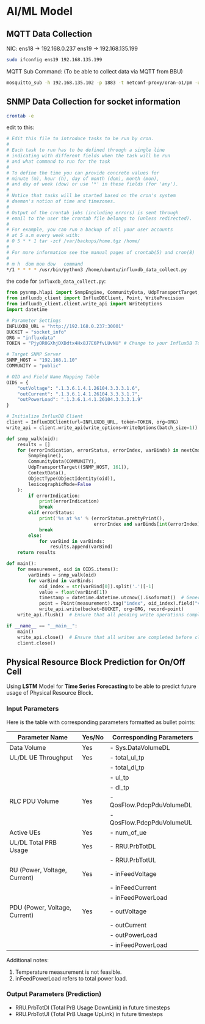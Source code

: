 # AI/ML Model

## MQTT Data Collection
NIC:
ens18 -> 192.168.0.237
ens19 -> 192.168.135.199
```bash
sudo ifconfig ens19 192.168.135.199
```
MQTT Sub Command: (To be able to collect data via MQTT from BBU)
```bash
mosquitto_sub -h 192.168.135.102 -p 1883 -t netconf-proxy/oran-o1/pm -u guest -P guest
```

## SNMP Data Collection for socket information
```bash
crontab -e
```
edit to this:
```bash
# Edit this file to introduce tasks to be run by cron.
#
# Each task to run has to be defined through a single line
# indicating with different fields when the task will be run
# and what command to run for the task
#
# To define the time you can provide concrete values for
# minute (m), hour (h), day of month (dom), month (mon),
# and day of week (dow) or use '*' in these fields (for 'any').
#
# Notice that tasks will be started based on the cron's system
# daemon's notion of time and timezones.
#
# Output of the crontab jobs (including errors) is sent through
# email to the user the crontab file belongs to (unless redirected).
#
# For example, you can run a backup of all your user accounts
# at 5 a.m every week with:
# 0 5 * * 1 tar -zcf /var/backups/home.tgz /home/
#
# For more information see the manual pages of crontab(5) and cron(8)
#
# m h  dom mon dow   command
*/1 * * * * /usr/bin/python3 /home/ubuntu/influxdb_data_collect.py
```
the code for `influxdb_data_collect.py`:
```python
from pysnmp.hlapi import SnmpEngine, CommunityData, UdpTransportTarget, ContextData, ObjectType, ObjectIdentity, nextCmd
from influxdb_client import InfluxDBClient, Point, WritePrecision
from influxdb_client.client.write_api import WriteOptions
import datetime

# Parameter Settings
INFLUXDB_URL = "http://192.168.0.237:30001"
BUCKET = "socket_info"
ORG = "influxdata"
TOKEN = "PjyOR0GXhjDXDdtx4Hx8J7E6PfvLUvNU" # Change to your InfluxDB Token

# Target SNMP Server
SNMP_HOST = "192.168.1.10"
COMMUNITY = "public"

# OID and Field Name Mapping Table
OIDS = {
    "outVoltage": ".1.3.6.1.4.1.26104.3.3.3.1.6",
    "outCurrent": ".1.3.6.1.4.1.26104.3.3.3.1.7",
    "outPowerLoad": ".1.3.6.1.4.1.26104.3.3.3.1.9"
}

# Initialize InfluxDB Client
client = InfluxDBClient(url=INFLUXDB_URL, token=TOKEN, org=ORG)
write_api = client.write_api(write_options=WriteOptions(batch_size=1))

def snmp_walk(oid):
    results = []
    for (errorIndication, errorStatus, errorIndex, varBinds) in nextCmd(
        SnmpEngine(),
        CommunityData(COMMUNITY),
        UdpTransportTarget((SNMP_HOST, 161)),
        ContextData(),
        ObjectType(ObjectIdentity(oid)),
        lexicographicMode=False
    ):
        if errorIndication:
            print(errorIndication)
            break
        elif errorStatus:
            print('%s at %s' % (errorStatus.prettyPrint(),
                                errorIndex and varBinds[int(errorIndex) - 1][0] or '?'))
            break
        else:
            for varBind in varBinds:
                results.append(varBind)
    return results

def main():
    for measurement, oid in OIDS.items():
        varBinds = snmp_walk(oid)
        for varBind in varBinds:
            oid_index = str(varBind[0]).split('.')[-1]
            value = float(varBind[1])
            timestamp = datetime.datetime.utcnow().isoformat()  # Generate unique timestamps
            point = Point(measurement).tag("index", oid_index).field("value", value).time(timestamp, WritePrecision.NS)
            write_api.write(bucket=BUCKET, org=ORG, record=point)
    write_api.flush()  # Ensure that all pending write operations complete

if __name__ == "__main__":
    main()
    write_api.close()  # Ensure that all writes are completed before closing the client
    client.close()
```

## Physical Resource Block Prediction for On/Off Cell
Using **LSTM** Model for **Time Series Forecasting** to be able to predict future usage of Physical Resource Block.

### Input Parameters
Here is the table with corresponding parameters formatted as bullet points:

| Parameter Name                | Yes/No | Corresponding Parameters                                  |
|-------------------------------|--------|----------------------------------------------------------|
| Data Volume                   | Yes    | - Sys.DataVolumeDL                                       |
| UL/DL UE Throughput           | Yes    | - total_ul_tp                                            |
|                               |        | - total_dl_tp                                            |
|                               |        | - ul_tp                                                  |
|                               |        | - dl_tp                                                  |
| RLC PDU Volume                | Yes    | - QosFlow.PdcpPduVolumeDL                                |
|                               |        | - QosFlow.PdcpPduVolumeUL                                |
| Active UEs                    | Yes    | - num_of_ue                                              |
| UL/DL Total PRB Usage         | Yes    | - RRU.PrbTotDL                                           |
|                               |        | - RRU.PrbTotUL                                           |
| RU (Power, Voltage, Current)  | Yes    | - inFeedVoltage                                          |
|                               |        | - inFeedCurrent                                          |
|                               |        | - inFeedPowerLoad                                        |
| PDU (Power, Voltage, Current) | Yes    | - outVoltage                                             |
|                               |        | - outCurrent                                             |
|                               |        | - outPowerLoad                                           |
|                               |        | - inFeedPowerLoad                                        |

Additional notes:
1. Temperature measurement is not feasible.
2. inFeedPowerLoad refers to total power load.

### Output Parameters (Prediction)
* RRU.PrbTotDl (Total PrB Usage DownLink) in future timesteps
* RRU.PrbTotUl (Total PrB Usage UpLink) in future timesteps

